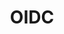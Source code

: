---
title: OIDC
id: oidc
description: ''
slug: /oidc 
keywords: 
 - faq
 - help
pagination_next: null
pagination_prev: null
last_update: 
   date: 03/29/2023
   author: Patricia McPhee
draft: false
displayed_sidebar: secureWorkforceSidebar
---